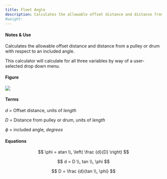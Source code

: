 ```yaml
---
title: Fleet Angle
description: Calculates the allowable offset distance and distance from a pulley or drum with respect to an included angle.
#weight:
---
```


#### Notes & Use

Calculates the allowable offset distance and distance from a pulley or drum with respect to an included angle.

This calculator will calculate for all three variables by way of a user-selected drop down menu.

#### Figure

![](../../image/fleet_angle.jpg)

#### Terms

$d$ = Offset distance, units of *length*

$D$ = Distance from pulley or drum, units of *length*

$\phi$ = included angle, *degrees*

#### Equations

$$ \phi = atan \\, \left( \frac {d}{D} \right) $$

$$ d = D \\, tan \\, \phi $$

$$ D = \frac {d}{tan \\, \phi} $$